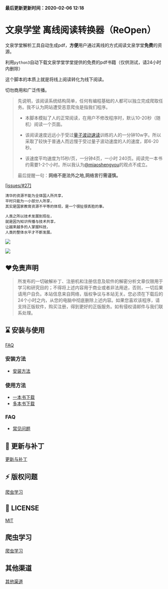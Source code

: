 **最后更新更新时间：2020-02-06 12:18**




# 文泉学堂 离线阅读转换器（ReOpen）

文泉学堂解析工具自动生成pdf，**方便**用户通过离线的方式阅读文泉学堂**免费**的资源。



利用`python3`自动下载文泉学堂学堂提供的免费的pdf书籍（仅供测试，请24小时内删除）



这个脚本的本质上就是将线上阅读转化为线下阅读。



切勿商用和广泛传播。



> 先说明，该阅读系统结构简单，任何有编程基础的人都可以独立完成爬取任务。我不认为网站遭受恶意爬虫是指我们程序。
>
> - 本脚本模拟了人的正常阅读，在用户不修改程序时，默认10-20秒（随机）阅读一个页面。
>
> - 该阅读速度远远小于受过[量子波动速读](https://baike.baidu.com/item/量子波动速读/4641373?fr=aladdin)训练的人的一分钟10w字。所以采取了较快于普通人而远慢于受过量子波动速度的人的速度，即6-20秒。
>
> - 该速度平均速度为15秒/页，一分钟4页，一小时 240页。阅读完一本书约需要1-2个小时。所以我认为[@miaoshengyou](https://github.com/miaoshengyou)的观点不成立。
>
> 最后提醒一句：**网络不是法外之地,网络言行需谨慎。**



[[issues/#27]](https://github.com/kajweb/wqxuetang_downloader/issues/27)

```
清华的资源不能为全体国人所共享，
平时只能为一小部分人所享，
其实是国家教育资源不平等的体现，是一个很扯很丢脸的事。

人类之所以技术发展到现在，
就是因为知识传播与技术共享，
让越来越多的人掌握科技，
人类的整体水平才不断发展。
```



![](https://i.loli.net/2020/02/06/YIfxXDLPcMywZb8.png)



![](https://i.loli.net/2020/02/06/EUwIbO72YqzMsDm.jpg)



## ❤免责声明

> 所发布的一切破解补丁、注册机和注册信息及软件的解密分析文章仅限用于学习和研究目的；不得将上述内容用于商业或者非法用途，否则，一切后果请用户自负。本站信息来自网络，版权争议与本站无关。您必须在下载后的24个小时之内，从您的电脑中彻底删除上述内容。如果您喜欢该程序，请支持正版软件，购买注册，得到更好的正版服务。如有侵权请邮件与我们联系处理。



## ⌛️ 安装与使用

[FAQ](https://github.com/kajweb/wqxuetang_downloader/wiki)

### 安装方法

* [安装方法](https://github.com/kajweb/wqxuetang_downloader/wiki/安装方法)

### 使用方法

* [一本书下载](https://github.com/kajweb/wqxuetang_downloader/wiki/一本书下载)
* [多本书下载](https://github.com/kajweb/wqxuetang_downloader/wiki/多本书下载)

### FAQ
* [常见问题](https://github.com/kajweb/wqxuetang_downloader/wiki/常见问题)

## 🌙 更新与补丁

[更新与补丁](https://github.com/kajweb/wqxuetang_downloader/wiki/更新与补丁)


## ⚡ 版权问题
[爬虫学习](https://github.com/kajweb/wqxuetang_downloader/wiki/版权声明)



## 📃 LICENSE

[MIT](https://opensource.org/licenses/mit-license.php)



## 爬虫学习
[爬虫学习](https://github.com/kajweb/wqxuetang_downloader/wiki/爬虫学习)


## 其他渠道
[其他渠道](https://github.com/kajweb/wqxuetang_downloader/wiki/其他渠道)

